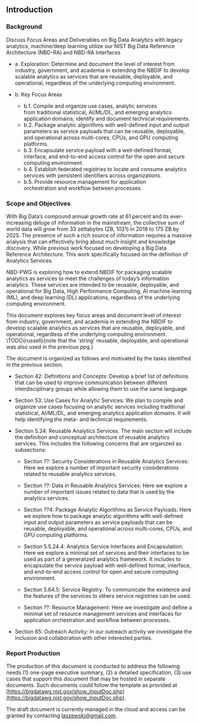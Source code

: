 ## Introduction

### Background

Discuss Focus Areas and Deliverables on Big Data Analytics with legacy analytics, machine/deep learning utilize our NIST Big Data Reference Architecture (NBD-RA) and NBD-RA Interfaces

* a.	Exploration: Determine and document the level of 
  interest from industry, government, and academia in extending the NBDIF to develop scalable analytics as services that are reusable, deployable, and operational, regardless of the underlying computing environment.

* b. Key Focus Areas

  * b.1. Compile and organize use cases, analytic services  
     from traditional statistical, AI/ML/DL, and emerging analytics application domains; identify and document technical requirements.
  * b.2. Package analytic algorithms with well-defined input 
     and output parameters as service payloads that can be reusable, deployable, and operational across multi-cores, CPUs, and GPU computing platforms.
  * b.3. Encapsulate service payload with a well-defined 
     format, interface, and end-to-end access control for the open and secure computing environment. 
  * b.4. Establish federated registries to locate and 
     consume analytics services with persistent identifiers across organizations. 
  * b.5. Provide resource management for application   
     orchestration and workflow between processes.

### Scope and Objectives

With Big Data’s compound annual growth rate at 61 percent and its ever-increasing deluge of information in the mainstream, the collective sum of world data will grow from 33 zettabytes (ZB, 1021) in 2018 to 175 ZB by 2025. The presence of such a rich source of information requires a massive analysis that can effectively bring about much insight and knowledge discovery. While previous work focused on developing a Big Data Reference Architecture. This work specifically focused on the definition of Analytics Services.

NBD-PWG is exploring how to extend NBDIF for packaging scalable analytics as services to meet the challenges of today’s information analytics. These services are intended to be reusable, deployable, and operational for Big Data, High Performance Computing, AI machine learning (ML), and deep learning (DL) applications, regardless of the underlying computing environment.

This document explores key focus areas and document level of interest from industry, government, and academia in extending the NBDIF to develop scalable analytics as services that are reusable, deployable, and operational, regardless of the underlying computing environment. 
\TODO{russell}{note that the 'string' reusable, deployable, and operational was also used in the previous ppg.}

The document is organized as follows and motivated by the tasks identified in the previous section.

*  Section 42: Definitions and Concepts: Develop a brief list of definitions that can be used to improve communication between different interdisciplinary groups while allowing them to use the same language.

* Section 53: Use Cases for Analytic Services: We plan to compile and organize use cases focusing on analytic services including traditional statistical, AI/ML/DL, and emerging analytics application domains. It will help identifying the meta- and technical requirements.

* Section 5.24: Reusable Analytics Services. The main section will include the definition and conceptual architecture of reusable analytics services. This includes the following concerns that are organized as subsections: 

  * Section ??: Security Considerations in Reusable Analytics Services: Here we explore a number of important security considerations related to reusable analytics services.

  * Section ??: Data in Reusable Analytics Services: Here we explore a number of important issues  related to data that is used by the analytics services.

  * Section  ??4: Package Analytic Algorithms as Service Payloads: Here we explore how to package analytic algorithms with well-defined input and output parameters as service payloads that can be reusable, deployable, and operational across multi-cores, CPUs, and GPU computing platforms.

  * Section 5.5.24.4: Analytics Service Interfaces and Encapsulation: Here we explore a minimal set of services and their interfaces to be used as part of a generalized analytics framework. It includes to encapsulate the service payload with well-defined format, interface, and end-to-end access control for open and secure computing environment.
  
  * Section 5.64.5: Service Registry: To communicate the existence and the features of the services to others service registries can be used.

  * Section ??: Resource Management: Here we investigate and define a minimal set of resource management services and interfaces for application orchestration and workflow between processes.

* Section 65: Outreach Activity: In our outreach activity we investigate the inclusion and collaboration with other interested parties.

### Report Production

The production of this document is conducted to address the following needs (1) one-page executive summary, (2) a detailed specification, (3) use cases that support this document that may be hosted in separate documents. Such documents could follow the template as provided at 
[https://bigdatawg.nist.gov/show_InputDoc.php](https://bigdatawg.nist.gov/show_InputDoc.php).

The draft document is currently managed in the cloud and access can be granted by contacting laszewski@gmail.com.
